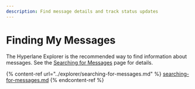 ```yaml
---
description: Find message details and track status updates
---
```


# Finding My Messages

The Hyperlane Explorer is the recommended way to find information about messages. See the [Searching for Messages](../explorer/searching-for-messages.md) page for details.

{% content-ref url="../explorer/searching-for-messages.md" %}
[searching-for-messages.md](../explorer/searching-for-messages.md)
{% endcontent-ref %}
